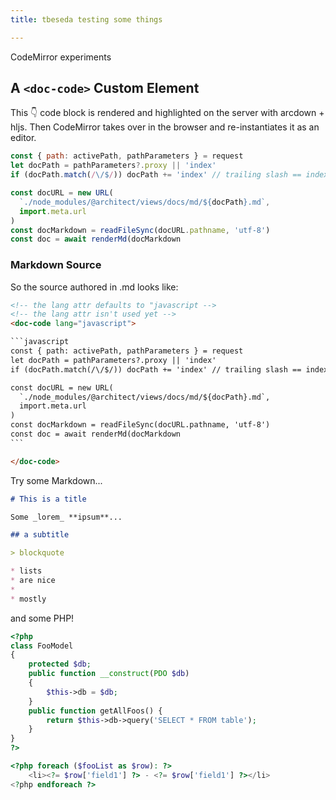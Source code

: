 ```yaml
---
title: tbeseda testing some things

---
```


CodeMirror experiments

## A `<doc-code>` Custom Element

This 👇 code block is rendered and highlighted on the server with arcdown + hljs.
Then CodeMirror takes over in the browser and re-instantiates it as an editor.

<doc-code>

```javascript
const { path: activePath, pathParameters } = request
let docPath = pathParameters?.proxy || 'index'
if (docPath.match(/\/$/)) docPath += 'index' // trailing slash == index.md file

const docURL = new URL(
  `./node_modules/@architect/views/docs/md/${docPath}.md`,
  import.meta.url
)
const docMarkdown = readFileSync(docURL.pathname, 'utf-8')
const doc = await renderMd(docMarkdown
```

</doc-code>

### Markdown Source

So the source authored in .md looks like:

````html
<!-- the lang attr defaults to "javascript -->
<!-- the lang attr isn't used yet -->
<doc-code lang="javascript">

```javascript
const { path: activePath, pathParameters } = request
let docPath = pathParameters?.proxy || 'index'
if (docPath.match(/\/$/)) docPath += 'index' // trailing slash == index.md file

const docURL = new URL(
  `./node_modules/@architect/views/docs/md/${docPath}.md`,
  import.meta.url
)
const docMarkdown = readFileSync(docURL.pathname, 'utf-8')
const doc = await renderMd(docMarkdown
```

</doc-code>
````

Try some Markdown...

<!-- the lang attr isn't used yet -->
<doc-code lang="markdown">

```markdown
# This is a title

Some _lorem_ **ipsum**...

## a subtitle

> blockquote

* lists
* are nice
* 
* mostly
```

</doc-code>

and some PHP!

<!-- none of these attributes are used yet -->
<doc-code lang="php" line-start=15 active-lines="9-11" editable>

```php
<?php
class FooModel
{
    protected $db;
    public function __construct(PDO $db)
    {
        $this->db = $db;
    }
    public function getAllFoos() {
        return $this->db->query('SELECT * FROM table');
    }
}
?>

<?php foreach ($fooList as $row): ?>
    <li><?= $row['field1'] ?> - <?= $row['field1'] ?></li>
<?php endforeach ?>
```

</doc-code>
